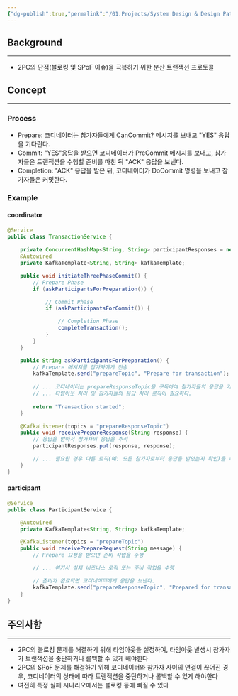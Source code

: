 ```yaml
---
{"dg-publish":true,"permalink":"/01.Projects/System Design & Design Pattern/3PC(Three Phase Commit)/","tags":["system_design","distributed_transaction","2pc","dev","3pc"],"noteIcon":""}
---
```


## Background
---
- 2PC의 단점(블로킹 및 SPoF 이슈)을 극복하기 위한 분산 트랜잭션 프로토콜
## Concept
---
### Process
- Prepare: 코디네이터는 참가자들에게 CanCommit? 메시지를 보내고 "YES" 응답을 기다린다.
- Commit: "YES"응답을 받으면 코디네이터가 PreCommit 메시지를 보내고, 참가자들은 트랜잭션을 수행할 준비를 마친 뒤 "ACK" 응답을 보낸다.
- Completion: "ACK" 응답을 받은 뒤,  코디네이터가 DoCommit 명령을 보내고 참가자들은 커밋한다.
### Example
#### coordinator
```java
@Service
public class TransactionService {
   
	private ConcurrentHashMap<String, String> participantResponses = new ConcurrentHashMap<>();
    @Autowired
    private KafkaTemplate<String, String> kafkaTemplate;

    public void initiateThreePhaseCommit() {
        // Prepare Phase
        if (askParticipantsForPreparation()) {

            // Commit Phase
            if (askParticipantsForCommit()) {

                // Completion Phase
                completeTransaction();
            }
        }
    }

	public String askParticipantsForPreparation() {
		// Prepare 메시지를 참가자에게 전송
		kafkaTemplate.send("prepareTopic", "Prepare for transaction");
	
		// ... 코디네이터는 prepareResponseTopic을 구독하여 참가자들의 응답을 기다린다.
		// ... 타임아웃 처리 및 참가자들의 응답 처리 로직이 필요하다.
	
		return "Transaction started";
	}

    @KafkaListener(topics = "prepareResponseTopic")
    public void receivePrepareResponse(String response) {
        // 응답을 받아서 참가자의 응답을 추적
        participantResponses.put(response, response);

        // ... 필요한 경우 다른 로직(예: 모든 참가자로부터 응답을 받았는지 확인)을 수행
    }
}
```

#### participant
```java
@Service
public class ParticipantService {

    @Autowired
    private KafkaTemplate<String, String> kafkaTemplate;

    @KafkaListener(topics = "prepareTopic")
    public void receivePrepareRequest(String message) {
        // Prepare 요청을 받으면 준비 작업을 수행

        // ... 여기서 실제 비즈니스 로직 또는 준비 작업을 수행

        // 준비가 완료되면 코디네이터에게 응답을 보낸다.
        kafkaTemplate.send("prepareResponseTopic", "Prepared for transaction");
    }
}

```
## 주의사항
---
- 2PC의 블로킹 문제를 해결하기 위해 타임아웃을 설정하여, 타임아웃 발생시 참가자가 트랜잭션을 중단하거나 롤백할 수 있게 해야한다
- 2PC의 SPoF 문제를 해결하기 위해 코디네이터와 참가자 사이의 연결이 끊어진 경우, 코디네이터의 상태에 따라 트랜잭션을 중단하거나 롤백할 수 있게 해야한다
- 여전히 특정 실패 시나리오에서는 블로킹 등에 빠질 수 있다